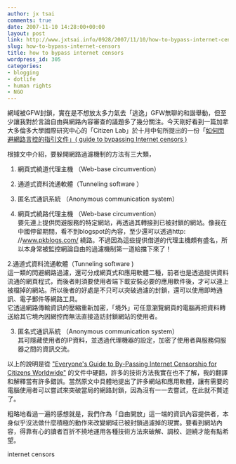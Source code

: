 ```yaml
---
author: jx tsai
comments: true
date: 2007-11-10 14:28:00+00:00
layout: post
link: http://www.jxtsai.info/0928/2007/11/10/how-to-bypass-internet-censors/
slug: how-to-bypass-internet-censors
title: how to bypass internet censors
wordpress_id: 305
categories:
- blogging
- dotlife
- human rights
- NGO
---
```


網域被GFW封鎖，實在是不想放太多力氣去「逃逸」GFW無聊的和諧舉動，但至少讓我對於言論自由與網路內容審查的議題多了幾分關注。今天剛好看到一篇加拿大多倫多大學國際研究中心的「Citizen Lab」於十月中旬所提出的一份「[如何閃避網路言控的指引文件」( guide to bypassing Internet censors )](http://www.citizenlab.org/modules.php?op=modload&name=News&file=article&sid=1323)

  


根據文中介紹，要躲開網路過濾機制的方法有三大類，  
1. 網頁式繞道代理主機 （Web-base circumvention）  
2. 通道式資料流通軟體（Tunneling software ）  
3. 匿名式通訊系統 （Anonymous communication system）

  


1. 網頁式繞路代理主機 （Web-base circumvention）  
要先連上提供閃避服務的特定網站，再透過其轉接到已被封鎖的網站。像我在中國停留期間，看不到blogspot的內容，至少還可以透過http: //www.pkblogs.com/ 繞路。不過因為這些提供借道的代理主機頗有盛名，所以本身常被監控網論自由的過濾機制第一道給擋下來了！

  


2.通道式資料流通軟體（Tunneling software )  
這一類的閃避網路過濾，還可分成網頁式和應用軟體二種，前者也是透過提供資料流通的網頁程式，而後者則須要使用者端下載安裝必要的應用軟件後，才可以連上被檔掉的網站。所以後者的好處是不只可以突破過濾的封鎖，還可以使用即時通訊、電子郵件等網路工具。  
它透過網路傳輸資訊的壓縮重新加密，「境外」可任意瀏覽網頁的電腦再把資料轉送給其它境內因網控而無法直接造訪封鎖網站的使用者。

  


3. 匿名式通訊系統 （Anonymous communication system）  
其可隱藏使用者的IP資料，並透過代理機器的設定，加密了使用者與服務伺服器之間的資訊交流。

  


以上的說明是從 ["Everyone's Guide to By-Passing Internet Censorship for Citizens Worldwide"](http://citizenlab.org/CL-circGuide-online.pdf) 的文件中硬翻，許多的技術方法我實在也不了解，我的翻譯和解釋當有許多錯誤。當然原文中具體地提出了許多網站和應用軟體，讓有需要的電腦使用者可以嘗試來突破當局的網路封鎖，因為沒有一一去嘗試，在此就不贅述了。

  


粗略地看過一遍的感想就是，我們作為「自由開放」這一端的資訊內容提供者，本身似乎沒法做什麼積極的動作來改變網域已被封鎖過濾掉的現實。要看到網站內容，得靠有心的讀者百折不撓地運用各種技術方法來破解、調校、迴繞才能有點希望。

  


internet censors
